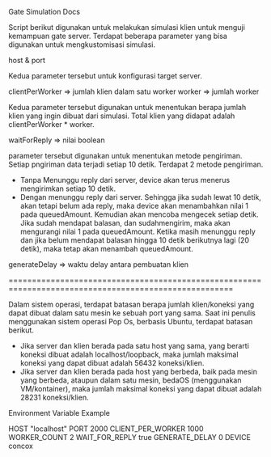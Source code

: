 Gate Simulation Docs

Script berikut digunakan untuk melakukan simulasi klien untuk menguji kemampuan gate server. Terdapat beberapa parameter yang bisa digunakan untuk mengkustomisasi simulasi.

host & port

Kedua parameter tersebut untuk konfigurasi target server.


clientPerWorker => jumlah klien dalam satu worker
worker => jumlah worker

Kedua parameter tersebut digunakan untuk menentukan berapa jumlah klien yang ingin dibuat dari simulasi. Total klien yang didapat adalah clientPerWorker * worker.


waitForReply => nilai boolean

parameter tersebut digunakan untuk menentukan metode pengiriman. Setiap pngiriman data terjadi setiap 10 detik. Terdapat 2 metode pengiriman. 

- Tanpa Menunggu reply dari server, device akan terus menerus mengirimkan setiap 10 detik.
- Dengan menunggu reply dari server. Sehingga jika sudah lewat 10 detik, akan tetapi belum ada reply, maka device akan menambahkan nilai 1 pada queuedAmount. Kemudian akan mencoba mengecek setiap detik. Jika sudah mendapat balasan, dan sudahmengirim, maka akan mengurangi nilai 1 pada queuedAmount. Ketika masih menunggu reply dan jika belum mendapat balasan hingga 10 detik berikutnya lagi (20 detik), maka tetap akan menambah queuedAmount.


generateDelay => waktu delay antara pembuatan klien


======================================================================================================

Dalam sistem operasi, terdapat batasan berapa jumlah klien/koneksi yang dapat dibuat dalam satu mesin ke sebuah port yang sama. Saat ini penulis menggunakan sistem operasi Pop Os, berbasis Ubuntu, terdapat batasan berikut.

- Jika server dan klien berada pada satu host yang sama, yang berarti koneksi dibuat adalah localhost/loopback, maka jumlah maksimal koneksi yang dapat dibuat adalah 56432 koneksi/klien.
- Jika server dan klien berada pada host yang berbeda, baik pada mesin yang berbeda, ataupun dalam satu mesin, bedaOS (menggunakan VM/kontainer), maka jumlah maksimal koneksi yang dapat dibuat adalah 28231 koneksi/klien.



Environment Variable Example

HOST "localhost"
PORT 2000
CLIENT_PER_WORKER 1000
WORKER_COUNT 2
WAIT_FOR_REPLY true
GENERATE_DELAY 0
DEVICE concox